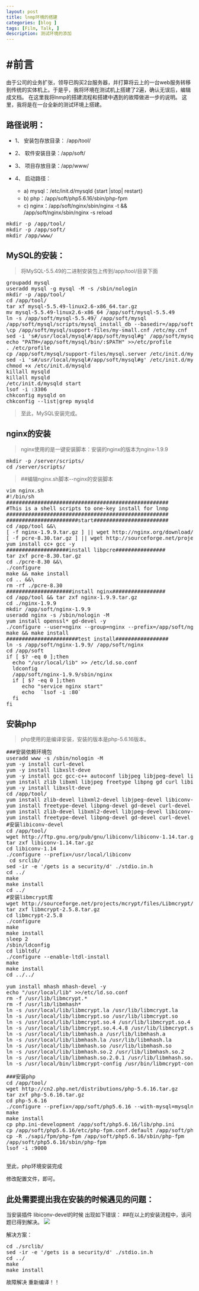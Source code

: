 ```yaml
---
layout: post
title: lnmp环境的搭建
categories: [blog ]
tags: [Film, Talk, ]
description: 测试环境的添加
---
```


# #前言

由于公司的业务扩张，领导已购买2台服务器，并打算将云上的一台web服务转移到传统的实体机上。于是乎，我将环境在测试机上搭建了2遍，确认无误后，编辑成文档。
在这里我将lnmp的搭建流程和搭建中遇到的故障做进一步的说明。
这里，我将是在一台全新的测试环境上搭建。

## 路径说明：

* 1、	安装包存放目录： /app/tool/
* 2、	软件安装目录：/app/soft/
* 3、	项目存放目录：/app/www/
* 4、	启动路径：


	- a) mysql：/etc/init.d/mysqld {start |stop| restart}
    - b) php：/app/soft/php5.6.16/sbin/php-fpm
    - c) nginx：/app/soft/nginx/sbin/nginx -t && /app/soft/nginx/sbin/nginx -s reload
  
<pre>
mkdir -p /app/tool/
mkdir -p /app/soft/
mkdir /app/www/
</pre>

## MySQL的安装：

> 将MySQL-5.5.49的二进制安装包上传到/app/tool/目录下面

<pre>
groupadd mysql
useradd mysql -g mysql -M -s /sbin/nologin
mkdir -p /app/tool/
cd /app/tool/
tar xf mysql-5.5.49-linux2.6-x86_64.tar.gz 
mv mysql-5.5.49-linux2.6-x86_64 /app/soft/mysql-5.5.49
ln -s /app/soft/mysql-5.5.49/ /app/soft/mysql
/app/soft/mysql/scripts/mysql_install_db --basedir=/app/soft/mysql/ --datadir=/app/soft/mysql/data/ --user=mysql
\cp /app/soft/mysql/support-files/my-small.cnf /etc/my.cnf 
sed -i 's#/usr/local/mysql#/app/soft/mysql#g' /app/soft/mysql/bin/mysqld_safe
echo "PATH=/app/soft/mysql/bin/:$PATH" >>/etc/profile
. /etc/profile
cp /app/soft/mysql/support-files/mysql.server /etc/init.d/mysqld
sed -i 's#/usr/local/mysql#/app/soft/mysql#g' /etc/init.d/mysqld
chmod +x /etc/init.d/mysqld
killall mysqld
killall mysqld
/etc/init.d/mysqld start
lsof -i :3306
chkconfig mysqld on
chkconfig --list|grep mysqld
</pre>

> 至此，MySQL安装完成。

## nginx的安装

> nginx使用的是一键安装脚本：安装的nginx的版本为nginx-1.9.9

<pre>
mkdir -p /server/scripts/
cd /server/scripts/
</pre>

> ##编辑nginx.sh脚本--nginx的安装脚本

<pre>
vim nginx.sh
#!/bin/sh
####################################################
#This is a shell scripts to one-key install for lnmp  
####################################################
#######################start########################
cd /app/tool &&\
[ -f nginx-1.9.9.tar.gz ] || wget http://nginx.org/download/nginx-1.9.9.tar.gz
[ -f pcre-8.30.tar.gz ] || wget http://sourceforge.net/projects/pcre/files/pcre/8.30/pcre-8.30.tar.gz/download
yum install cc+ gcc -y
####################install libpcre################
tar zxf pcre-8.30.tar.gz
cd ./pcre-8.30 &&\
./configure
make && make install
cd .. &&\
rm -rf ./pcre-8.30
#####################install nginx#################
cd /app/tool && tar zxf nginx-1.9.9.tar.gz
cd ./nginx-1.9.9
mkdir /app/soft/nginx-1.9.9
useradd nginx -s /sbin/nologin -M
yum install openssl* gd-devel -y
./configure --user=nginx --group=nginx --prefix=/app/soft/nginx-1.9.9 --with-http_image_filter_module --with-http_stub_status_module --with-http_ssl_module
make && make install
#######################test install#################
ln -s /app/soft/nginx-1.9.9/ /app/soft/nginx
cd /app/soft
if [ $? -eq 0 ];then
  echo "/usr/local/lib" >> /etc/ld.so.conf
  ldconfig
  /app/soft/nginx-1.9.9/sbin/nginx
  if [ $? -eq 0 ];then
     echo "service nginx start"
     echo  `lsof -i :80`
  fi
fi
</pre>

## 安装php

>php使用的是编译安装，安装的版本是php-5.6.16版本。

<pre>
###安装依赖环境包
useradd www -s /sbin/nologin -M
yum -y install curl-devel
yum -y install libxslt-deve
yum -y install gcc gcc-c++ autoconf libjpeg libjpeg-devel libpng libpng-devel freetype freetype-devel libxml2 libxml2-devel zlib zlib-devel glibc glibc-devel glib2 glib2-devel bzip2 bzip2-devel ncurses ncurses-devel curl curl-devel e2fsprogs e2fsprogs-devel libidn libidn-devel openssl openssl-devel openldap openldap-devel nss_ldap openldap-clients openldap-servers libevent libevent-devel
yum install zlib libxml libjpeg freetype libpng gd curl libiconv mysql-devel zlib-devel libxml2-devel libjpeg-devel freetype-devel libpng-devel gd-devel curl-devel libxslt* -y
yum -y install libxslt-deve
cd /app/tool/
yum install zlib-devel libxml2-devel libjpeg-devel libiconv-devel -y
yum install freetype-devel libpng-devel gd-devel curl-devel libxslt-devel –y
yum install zlib-devel libxml2-devel libjpeg-devel libiconv-devel –y
yum install freetype-devel libpng-devel gd-devel curl-devel libxslt-devel -y
#安装libiconv-devel
cd /app/tool/
wget http://ftp.gnu.org/pub/gnu/libiconv/libiconv-1.14.tar.gz
tar zxf libiconv-1.14.tar.gz
cd libiconv-1.14
./configure --prefix=/usr/local/libiconv
 cd srclib/
sed -ir -e '/gets is a security/d' ./stdio.in.h
cd ../
make
make install
cd ../
#安装libmcrypt库
wget http://sourceforge.net/projects/mcrypt/files/Libmcrypt/2.5.8/libmcrypt-2.5.8.tar.gz
tar zxf libmcrypt-2.5.8.tar.gz 
cd libmcrypt-2.5.8
./configure
make
make install
sleep 2
/sbin/ldconfig
cd libltdl/
./configure --enable-ltdl-install
make
make install
cd ../../

yum install mhash mhash-devel -y
echo "/usr/local/lib" >>/etc/ld.so.conf
rm -f /usr/lib/libmcrypt.*
rm -f /usr/lib/libmhash*
ln -s /usr/local/lib/libmcrypt.la /usr/lib/libmcrypt.la
ln -s /usr/local/lib/libmcrypt.so /usr/lib/libmcrypt.so
ln -s /usr/local/lib/libmcrypt.so.4 /usr/lib/libmcrypt.so.4
ln -s /usr/local/lib/libmcrypt.so.4.4.8 /usr/lib/libmcrypt.so.4.4.8
ln -s /usr/local/lib/libmhash.a /usr/lib/libmhash.a
ln -s /usr/local/lib/libmhash.la /usr/lib/libmhash.la
ln -s /usr/local/lib/libmhash.so /usr/lib/libmhash.so
ln -s /usr/local/lib/libmhash.so.2 /usr/lib/libmhash.so.2
ln -s /usr/local/lib/libmhash.so.2.0.1 /usr/lib/libmhash.so.2.0.1
ln -s /usr/local/bin/libmcrypt-config /usr/bin/libmcrypt-config

###安装php
cd /app/tool/
wget http://cn2.php.net/distributions/php-5.6.16.tar.gz
tar zxf php-5.6.16.tar.gz
cd php-5.6.16
./configure --prefix=/app/soft/php5.6.16 --with-mysql=mysqlnd --with-mysqli=mysqlnd --with-pdo-mysql=mysqlnd --with-iconv-dir=/usr/local/libiconv --with-freetype-dir --with-jpeg-dir --with-png-dir --with-zlib --with-libxml-dir=/usr --enable-xml --disable-rpath --enable-safe-mode --enable-bcmath --enable-shmop --enable-sysvsem --enable-inline-optimization --with-curl --with-curlwrappers --enable-mbregex --enable-fpm --enable-mbstring --with-mcrypt --with-gd --enable-gd-native-ttf --with-openssl --with-mhash --enable-pcntl --enable-sockets --with-xmlrpc --enable-soap --enable-short-tags --enable-zend-multibyte --enable-static --with-xsl --with-fpm-user=www --with-fpm-group=www --enable-ftp --enable-opcache=no
make
make install
cp php.ini-development /app/soft/php5.6.16/lib/php.ini
cp /app/soft/php5.6.16/etc/php-fpm.conf.default /app/soft/php5.6.16/etc/php-fpm.conf
cp -R ./sapi/fpm/php-fpm /app/soft/php5.6.16/sbin/php-fpm
/app/soft/php5.6.16/sbin/php-fpm
lsof -i :9000

</pre>
至此，php环境安装完成

修改配置文件，即可。

## 此处需要提出我在安装的时候遇见的问题：

当安装插件 libiconv-devel的时候
出现如下错误：  ##在以上的安装流程中，该问题已得到解决。
![](http://7xrn7f.com1.z0.glb.clouddn.com/16-10-31/21295374.jpg)

解决方案：

<pre>
cd ./srclib/
sed -ir -e '/gets is a security/d' ./stdio.in.h
cd ../
make
make install
</pre>

故障解决  重新编译！！
